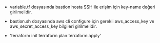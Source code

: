 - variable.tf dosyasında bastion hosta SSH ile erişim için key-name değeri girilmelidir.

- bastion.sh dosyasında aws cli configure için gerekli aws_access_key ve aws_secret_access_key bilgileri girilmelidir.

- 'terraform init
   terraform plan
   terraform apply'